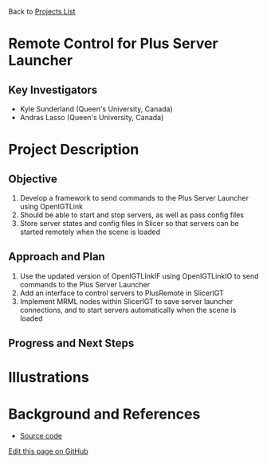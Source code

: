 Back to [Projects List](../../README.md#ProjectsList)

# Remote Control for Plus Server Launcher

## Key Investigators

- Kyle Sunderland (Queen's University, Canada)
- Andras Lasso (Queen's University, Canada)

# Project Description

## Objective

1. Develop a framework to send commands to the Plus Server Launcher using OpenIGTLink
1. Should be able to start and stop servers, as well as pass config files
1. Store server states and config files in Slicer so that servers can be started remotely when the scene is loaded

## Approach and Plan

1. Use the updated version of OpenIGTLInkIF using OpenIGTLinkIO to send commands to the Plus Server Launcher
1. Add an interface to control servers to PlusRemote in SlicerIGT
1. Implement MRML nodes within SlicerIGT to save server launcher connections, and to start servers automatically when the scene is loaded

## Progress and Next Steps

<!--Describe progress and next steps in a few bullet points as you are making progress.-->

# Illustrations

<!--Add pictures and links to videos that demonstrate what has been accomplished.-->

# Background and References

<!--Use this space for information that may help people better understand your project, like links to papers, source code, or data.-->

- [Source code](https://github.com/Sunderlandkyl/PlusApp)

<!--Link for editing page when displayed in GitHub pages-->
<a href="https://github.com/NA-MIC/ProjectWeek/edit/master/PW27_2018_Boston/Projects/PlusServerLauncherRemoteControl/Readme.md">Edit this page on GitHub</a>

